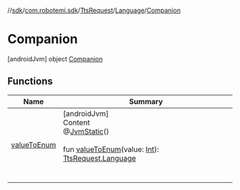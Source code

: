 //[sdk](../../../../../index.md)/[com.robotemi.sdk](../../../index.md)/[TtsRequest](../../index.md)/[Language](../index.md)/[Companion](index.md)



# Companion  
 [androidJvm] object [Companion](index.md)   


## Functions  
  
|  Name |  Summary | 
|---|---|
| <a name="com.robotemi.sdk/TtsRequest.Language.Companion/valueToEnum/#kotlin.Int/PointingToDeclaration/"></a>[valueToEnum](value-to-enum.md)| <a name="com.robotemi.sdk/TtsRequest.Language.Companion/valueToEnum/#kotlin.Int/PointingToDeclaration/"></a>[androidJvm]  <br>Content  <br>@[JvmStatic](https://kotlinlang.org/api/latest/jvm/stdlib/kotlin.jvm/-jvm-static/index.html)()  <br>  <br>fun [valueToEnum](value-to-enum.md)(value: [Int](https://kotlinlang.org/api/latest/jvm/stdlib/kotlin/-int/index.html)): [TtsRequest.Language](../index.md)  <br><br><br>|


